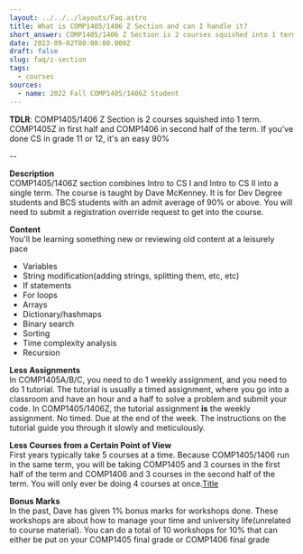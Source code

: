 ```yaml
---
layout: ../../../layouts/Faq.astro
title: What is COMP1405/1406 Z Section and can I handle it?
short_answer: COMP1405/1406 Z Section is 2 courses squished into 1 term. COMP1405Z in first half and COMP1406 in second half of the term. If you've done CS in grade 11 or 12, it's an easy 90%
date: 2023-09-02T00:00:00.000Z
draft: false
slug: faq/z-section
tags:
  - courses
sources:
  - name: 2022 Fall COMP1405/1406Z Student
---
```


**TDLR**: COMP1405/1406 Z Section is 2 courses squished into 1 term. COMP1405Z in first half and COMP1406 in second half of the term. If you've done CS in grade 11 or 12, it's an easy 90%

--

**Description**\
COMP1405/1406Z section combines Intro to CS I and Intro to CS II into a single term. The course is taught by Dave McKenney. It is for Dev Degree students and BCS students with an admit average of 90% or above. You will need to submit a registration override request to get into the course.

**Content**\
You'll be learning something new or reviewing old content at a leisurely pace

- Variables
- String modification(adding strings, splitting them, etc, etc)
- If statements
- For loops
- Arrays
- Dictionary/hashmaps
- Binary search
- Sorting
- Time complexity analysis
- Recursion

**Less Assignments**\
In COMP1405A/B/C, you need to do 1 weekly assignment, and you need to do 1 tutorial. The tutorial is usually a timed assignment, where you go into a classroom and have an hour and a half to solve a problem and submit your code. In COMP1405/1406Z, the tutorial assignment **is** the weekly assignment. No timed. Due at the end of the week. The instructions on the tutorial guide you through it slowly and meticulously.

**Less Courses from a Certain Point of View**\
First years typically take 5 courses at a time. Because COMP1405/1406 run in the same term, you will be taking COMP1405 and 3 courses in the first half of the term and COMP1406 and 3 courses in the second half of the term. You will only ever be doing 4 courses at once.[Title](can-i-handle-z-section.md)

**Bonus Marks**\
In the past, Dave has given 1% bonus marks for workshops done. These workshops are about how to manage your time and university life(unrelated to course material). You can do a total of 10 workshops for 10% that can either be put on your COMP1405 final grade or COMP1406 final grade

